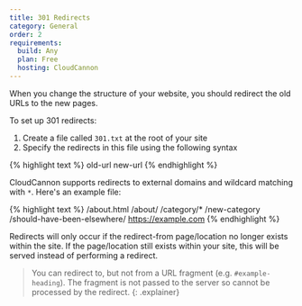 ```yaml
---
title: 301 Redirects
category: General
order: 2
requirements:
  build: Any
  plan: Free
  hosting: CloudCannon
---
```


When you change the structure of your website, you should redirect the old URLs to the new pages.

To set up 301 redirects:

1. Create a file called `301.txt` at the root of your site
2. Specify the redirects in this file using the following syntax

{% highlight text %}
old-url new-url
{% endhighlight %}

CloudCannon supports redirects to external domains and wildcard matching with `*`. Here's an example file:

{% highlight text %}
/about.html /about/
/category/* /new-category
/should-have-been-elsewhere/ https://example.com
{% endhighlight %}

Redirects will only occur if the redirect-from page/location no longer exists within the site. If the page/location still exists within your site, this will be served instead of performing a redirect.

> You can redirect to, but not from a URL fragment (e.g. `#example-heading`). The fragment is not passed to the server so cannot be processed by the redirect.
{: .explainer}
